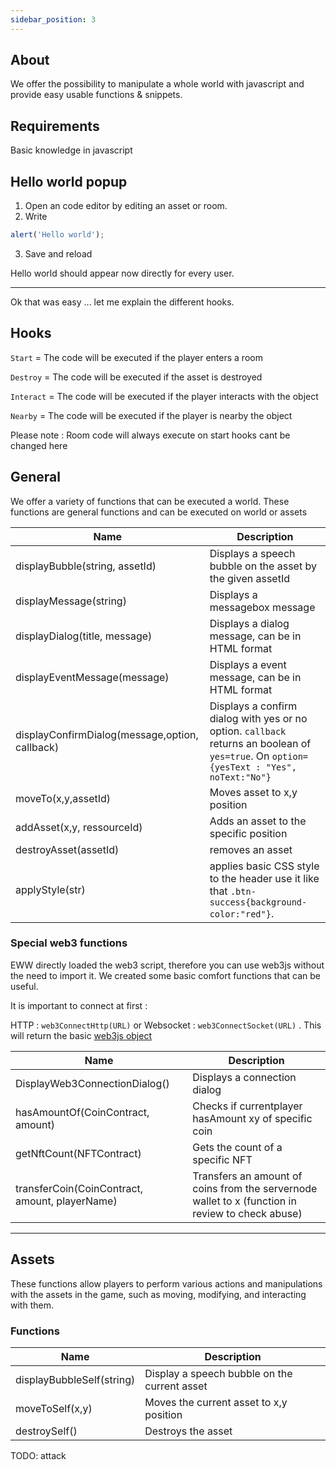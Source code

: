 ```yaml
---
sidebar_position: 3
---
```


## About

We offer the possibility to manipulate a whole world with javascript and provide easy usable functions & snippets.

## Requirements

Basic knowledge in javascript

## Hello world popup

1. Open an code editor by editing an asset or room.
2. Write

```jsx
alert('Hello world');
```

3. Save and reload

Hello world should appear now directly for every user.

---

Ok that was easy ... let me explain the different hooks.

## Hooks

`Start` = The code will be executed if the player enters a room

`Destroy` = The code will be executed if the asset is destroyed

`Interact` = The code will be executed if the player interacts with the object

`Nearby` = The code will be executed if the player is nearby the object

Please note : Room code will always execute on start hooks cant be changed here

## General

We offer a variety of functions that can be executed a world. These functions are general functions and can be executed on world or assets

| Name                                           | Description                                                                                                                              |
| ---------------------------------------------- | ---------------------------------------------------------------------------------------------------------------------------------------- |
| displayBubble(string, assetId)                 | Displays a speech bubble on the asset by the given assetId                                                                               |
| displayMessage(string)                         | Displays a messagebox message                                                                                                            |
| displayDialog(title, message)                  | Displays a dialog message, can be in HTML format                                                                                         |
| displayEventMessage(message)                   | Displays a event message, can be in HTML format                                                                                          |
| displayConfirmDialog(message,option, callback) | Displays a confirm dialog with yes or no option. `callback` returns an boolean of `yes=true`. On `option={yesText : "Yes", noText:"No"}` |
| moveTo(x,y,assetId)                            | Moves asset to x,y position                                                                                                              |
| addAsset(x,y, ressourceId)                     | Adds an asset to the specific position                                                                                                   |
| destroyAsset(assetId)                          | removes an asset                                                                                                                         |
| applyStyle(str)                                | applies basic CSS style to the header use it like that `.btn-success{background-color:"red"}`.                                           |

### Special web3 functions

EWW directly loaded the web3 script, therefore you can use web3js without the need to import it. We created some basic comfort functions that can be useful.

It is important to connect at first :

HTTP : `web3ConnectHttp(URL)` or Websocket : `web3ConnectSocket(URL)` . This will return the basic
[web3js object](https://web3js.readthedocs.io/en/v1.8.1/web3.html)

| Name                                           | Description                                                                                      |
| ---------------------------------------------- | ------------------------------------------------------------------------------------------------ |
| DisplayWeb3ConnectionDialog()                  | Displays a connection dialog                                                                     |
| hasAmountOf(CoinContract, amount)              | Checks if currentplayer hasAmount xy of specific coin                                            |
| getNftCount(NFTContract)                       | Gets the count of a specific NFT                                                                 |
| transferCoin(CoinContract, amount, playerName) | Transfers an amount of coins from the servernode wallet to x (function in review to check abuse) |

---

## Assets

These functions allow players to perform various actions and manipulations with the assets in the game, such as moving, modifying, and interacting with them.

### Functions

| Name                      | Description                                  |
| ------------------------- | -------------------------------------------- |
| displayBubbleSelf(string) | Display a speech bubble on the current asset |
| moveToSelf(x,y)           | Moves the current asset to x,y position      |
| destroySelf()             | Destroys the asset                           |

TODO: attack
